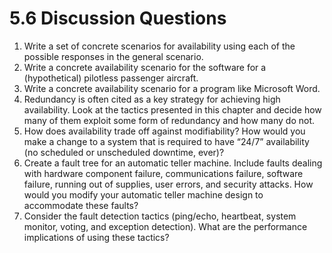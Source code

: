 5.6 Discussion Questions
===

1. Write a set of concrete scenarios for availability using each of the possible responses in the general scenario.
2. Write a concrete availability scenario for the software for a (hypothetical) pilotless passenger aircraft.
3. Write a concrete availability scenario for a program like Microsoft Word.
4. Redundancy is often cited as a key strategy for achieving high availability. Look at the tactics presented in this chapter and decide how many of them exploit some form of redundancy and how many do not.
5. How does availability trade off against modifiability? How would you make a change to a system that is required to have “24/7” availability (no scheduled or unscheduled downtime, ever)?
6. Create a fault tree for an automatic teller machine. Include faults dealing with hardware component failure, communications failure, software failure, running out of supplies, user errors, and security attacks. How would you modify your automatic teller machine design to accommodate these faults?
7. Consider the fault detection tactics (ping/echo, heartbeat, system monitor, voting, and exception detection). What are the performance implications of using these tactics?